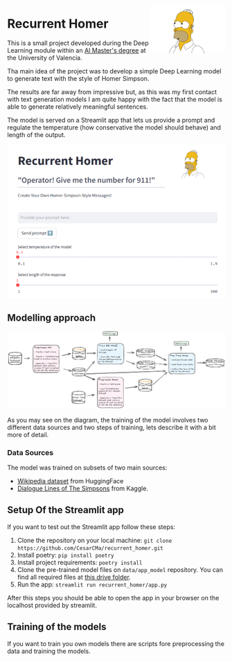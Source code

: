 <img src="https://github.com/CesarCMa/recurrent_homer/blob/main/recurrent_homer/img/header.jpg" width="175" align="right" /></a>
# Recurrent Homer

This is a small project developed during the Deep Learning module within an [AI Master's degree](https://idal.uv.es/master_ia3/) at the University of Valencia.

Tha main idea of the project was to develop a simple Deep Learning model to generate text with the style of Homer Simpson.

The results are far away from impressive but, as this was my first contact with text generation models I am quite happy with the fact that the model is able to generate relatively meaningful sentences.

The model is served on a Streamlit app that lets us provide a prompt and regulate the temperature (how conservative the model should behave) and length of the output.

<img src="https://github.com/CesarCMa/recurrent_homer/blob/main/recurrent_homer/img/land_page_app.png"/></a>

## Modelling approach


<img src="https://github.com/CesarCMa/recurrent_homer/blob/main/recurrent_homer/img/modelling_diagram.png"/></a>

As you may see on the diagram, the training of the model involves two different data sources and two steps of training, lets describe it with a bit more of detail.

### Data Sources

The model was trained on subsets of two main sources:

* [Wikipedia dataset](https://huggingface.co/datasets/wikipedia) from HuggingFace
* [Dialogue Lines of The Simpsons](https://www.kaggle.com/datasets/pierremegret/dialogue-lines-of-the-simpsons) from Kaggle.




## Setup Of the Streamlit app

If you want to test out the Streamlit app follow these steps:

1. Clone the repository on your local machine: `git clone https://github.com/CesarCMa/recurrent_homer.git`
2. Install poetry: `pip install poetry`
3. Install project requirements: `poetry install` 
4. Clone the pre-trained model files on `data/app_model` repository. You can find all required files at [this drive folder](https://drive.google.com/drive/folders/1O7Cnsm56JprPkG18n5PIGaSBzakJbCKT?usp=drive_link).
5. Run the app: `streamlit run recurrent_homer/app.py`

After this steps you should be able to open the app in your browser on the localhost provided by streamlit.


## Training of the models

If you want to train you own models there are scripts fore preprocessing the data and training the models.

